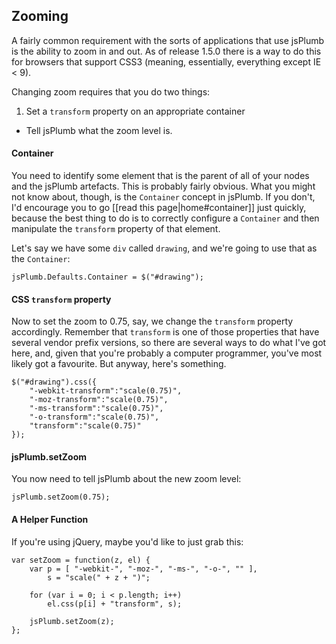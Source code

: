 ## Zooming

A fairly common requirement with the sorts of applications that use jsPlumb is the ability to zoom in and out.  As of release 1.5.0 there is a way to do this for browsers that support CSS3 (meaning, essentially, everything except IE < 9).

Changing zoom requires that you do two things:

1. Set a `transform` property on an appropriate container
- Tell jsPlumb what the zoom level is.

#### Container

You need to identify some element that is the parent of all of your nodes and the jsPlumb artefacts. This is probably fairly obvious. What you might not know about, though, is the `Container` concept in jsPlumb.  If you don't, I'd encourage you to go [[read this page|home#container]] just quickly, because the best thing to do is to correctly configure a `Container` and then manipulate the `transform` property of that element.

Let's say we have some `div` called `drawing`, and we're going to use that as the `Container`:

    jsPlumb.Defaults.Container = $("#drawing");
    
#### CSS `transform` property    
    
Now to set the zoom to 0.75, say, we change the `transform` property accordingly. Remember that `transform` is one of those properties that have several vendor prefix versions, so there are several ways to do what I've got here, and, given that you're probably a computer programmer, you've most likely got a favourite.  But anyway, here's something.

    $("#drawing").css({
        "-webkit-transform":"scale(0.75)",
        "-moz-transform":"scale(0.75)",
        "-ms-transform":"scale(0.75)",
        "-o-transform":"scale(0.75)",
        "transform":"scale(0.75)"
    });
    
#### jsPlumb.setZoom

You now need to tell jsPlumb about the new zoom level:

    jsPlumb.setZoom(0.75);

    
#### A Helper Function

If you're using jQuery, maybe you'd like to just grab this:

    var setZoom = function(z, el) {
        var p = [ "-webkit-", "-moz-", "-ms-", "-o-", "" ],
            s = "scale(" + z + ")";
            
        for (var i = 0; i < p.length; i++)
            el.css(p[i] + "transform", s);
            
        jsPlumb.setZoom(z);    
    };
    
